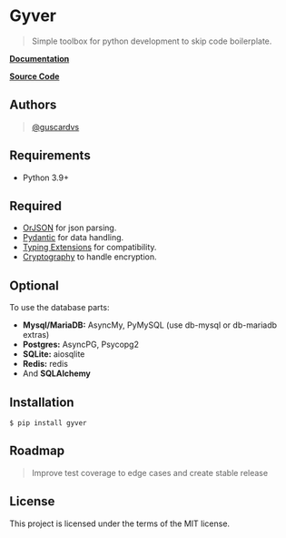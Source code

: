 # Gyver

> Simple toolbox for python development to skip code boilerplate.

[**Documentation**](https://guscardvs.github.io/gyver/)

[**Source Code**](https://github.com/guscardvs/gyver)

## Authors

> [@guscardvs](https://github.com/guscardvs)

## Requirements

* Python 3.9+

## Required

* [OrJSON](https://github.com/ijl/orjson) for json parsing.
* [Pydantic](https://docs.pydantic.dev) for data handling.
* [Typing Extensions](https://github.com/python/typing_extensions) for compatibility.
* [Cryptography](https://cryptography.io) to handle encryption.

## Optional

To use the database parts:
* **Mysql/MariaDB:** AsyncMy, PyMySQL (use db-mysql or db-mariadb extras)
* **Postgres:** AsyncPG, Psycopg2
* **SQLite:** aiosqlite
* **Redis:** redis
* And **SQLAlchemy**

## Installation

```console
$ pip install gyver
```

## Roadmap

> Improve test coverage to edge cases and create stable release

##  License

This project is licensed under the terms of the MIT license.